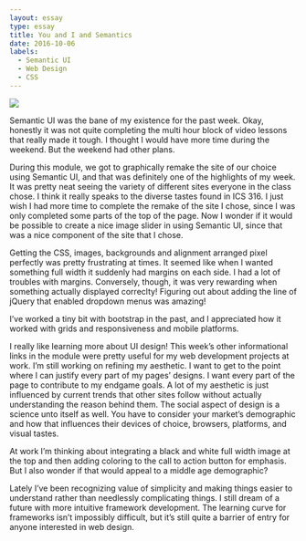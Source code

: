 ```yaml
---
layout: essay
type: essay
title: You and I and Semantics
date: 2016-10-06
labels:
  - Semantic UI
  - Web Design
  - CSS
---
```


<img class="ui medium left floated rounded image" src="../images/semantic.jpg">

Semantic UI was the bane of my existence for the past week. Okay, honestly it was not quite completing the multi hour block of video lessons that really made it tough. I thought I would have more time during the weekend. But the weekend had other plans.

During this module, we got to graphically remake the site of our choice using Semantic UI, and that was definitely one of the highlights of my week. It was pretty neat seeing the variety of different sites everyone in the class chose. I think it really speaks to the diverse tastes found in ICS 316. I just wish I had more time to complete the remake of the site I chose, since I was only completed some parts of the top of the page. Now I wonder if it would be possible to create a nice image slider in using Semantic UI, since that was a nice component of the site that I chose.

Getting the CSS, images, backgrounds and alignment arranged pixel perfectly was pretty frustrating at times. It seemed like when I wanted something full width it suddenly had margins on each side. I had a lot of troubles with margins. Conversely, though, it was very rewarding when something actually displayed correclty! Figuring out about adding the line of jQuery that enabled dropdown menus was amazing!

I’ve worked a tiny bit with bootstrap in the past, and I appreciated how it worked with grids and responsiveness and mobile platforms.

I really like learning more about UI design! This week’s other informational links in the module were pretty useful for my web development projects at work. I’m still working on refining my aesthetic. I want to get to the point where I can justify every part of my pages’ designs. I want every part of the page to contribute to my endgame goals. A lot of my aesthetic is just influenced by current trends that other sites follow without actually understanding the reason behind them. The social aspect of design is a science unto itself as well. You have to consider your market’s demographic and how that influences their devices of choice, browsers, platforms, and visual tastes.

At work I’m thinking about integrating a black and white full width image at the top and then adding coloring to the call to action button for emphasis. But I also wonder if that would appeal to a middle age demographic?

Lately I’ve been recognizing value of simplicity and making things easier to understand rather than needlessly complicating things. I still dream of a future with more intuitive framework development. The learning curve for frameworks isn’t impossibly difficult, but it’s still quite a barrier of entry for anyone interested in web design.